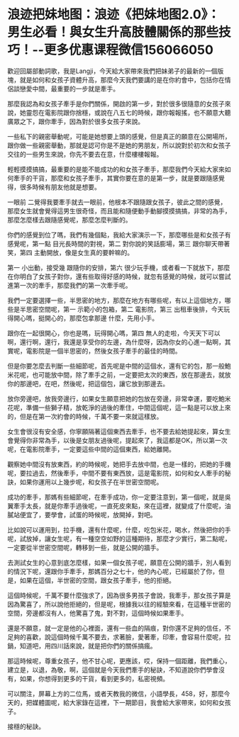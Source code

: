 # 浪迹把妹地图：浪迹《把妹地图2.0》：男生必看！與女生升高肢體關係的那些技巧！​--更多优惠课程微信156066050

歡迎回屬部動詞歌，我是Langji，今天給大家帶來我們把妹弟子的最新的一個版塊，就是如何和女孩子資體升高，那麼今天我們要講的是在你約會中，包括你在情侶談戀愛中間，最重要的一步就是牽手。

那麼我認為和女孩子牽手是你們關係，開啟的第一步，對於很多很隨意的女孩子來說，她靈怨在電影院跟你捨穩，或說在八五七的時候，跟你報報搖，也不願意大聽廣眾之下，跟你牽手，因為對於很多女孩子來說。

一些私下的親密舉動呢，可能是她想要上頭的感覺，但是真正的願意在公開場所，跟你做一些親密舉動，那就是認可你是不是她的男朋友，所以說對於初次和女孩子交往的一些男生來說，你先不要去在意，什麼樓樓報報。

輕輕摸摸搞搞，最重要的是能不能成功的和女孩子牽手，那麼我們今天給大家來如何牽手的干貨，那麼和女孩子牽手，其實你要在意的是第一步，就是要跟隨感覺得，很多時候有朋友他就是想要。

一眼前 二覺得我要牽手就去一眼前，他根本不跟隨跟女孩子，彼此之間的感覺，那麼女生就會覺得這男生很奇怪，而且能和隨便動手動腳摸摸搞搞，非常的為手，那麼怎麼樣去跟隨感覺呢，那麼怎麼判斷的。

你們的感覺到位了嗎，我們有幾個點，我給大家演示一下，那麼哪些是和女孩子有感覺呢，第一點 目光長時間的對視，第二 對你說的笑話膨場，第三 跟你聊天帶著笑，第四 主動開放，像是女生真的要幹嘛的。

第一 小出動，接受幾 跟隨你的安排，第六 很少玩手機，或者看一下就放下，那麼在你明白了女孩子對你，還有些取得好感的時候，就忽有感覺的時候，就可以嘗試進第一次的牽手，那麼我們的第一次牽手呢。

我們一定要選擇一些，半思密的地方，那麼在地方有哪些呢，有以上這個地方，哪些是半思密空間呢，第一 示範小的包箱，第二 電影院，第三 出租車後排，今天玩得開心嗎，挺開心的，那麼包拿那邊 什麼，先用小手。

跟你在一起很開心，你也是嗎，玩得開心嗎，第四 無人的走啦，今天天下可以啊，還行啊，還行，我還是享受你的左邊，為什麼呀，因為你女的心進一點啊，其實呢，電影院是一個半思密的，然後女孩子牽手的最佳的時間。

但是你要怎麼去判斷一些細節呢，首先呢是中間的這個水，還有它的包，那一般鮑米花呢，也可能放中間，除了牽手之前，一定要把太次的東西，放在那邊去，就放你的那邊吧，在吧，然後呢，把這個包，讓它放到那邊去。

放你旁邊吧，放我旁邊行，如果女生願意把她的包放在旁邊，非常幸運，要吃鮑米花呢，準備一些獅子精，放乾淨的過後的牽住，中間這個呢，這一點是可以放上來的，但是在第一次約會的時候，千萬不要一來就這樣放。

女生會很沒有安全感，你寧願隔著這個東西去牽手，也不要去給她提起來，算女生會覺得你非常為手，以後是女朋友過後呢，提起來了，我這都是OK，所以第一次呢，在電影院牽手，一定要這些中間的這個東西，給她離開。

觀察她中間沒有放東西，約的時候呢，她把手去放中間，也是一樣的，把她的手機呢，要拉過去，然後牽手，中間不要有東西放，這是電影院，如何和女人牽手的秘訣，如果你運用以上幾步呢，和女孩子在半世密空間呢。

成功的牽手，那媽有些細節呢，在牽手成功，你一定要注意到，第一個呢，就是吳翼牽手太長，就是你牽手過後呢，一直死皮來點，來在這裡，就變成了什麼呢，油膩站便宜了，要學會，試蛋的時候呢，放開掉，對吧。

比如說可以運用到，拉手機，還有什麼呢，什麼，吃包米花，喝水，然後把你的手呢，試放掉，讓女生呢，有一種空空如野的這種期待，那麼才少實行，第二點呢，一定要從半世密空間呢，轉移到一些，就是公開的牆手。

去測試女生的心意到底怎麼樣，如果一個女孩子呢，願意在公開的牆手，別人看到的情況下呢，還跟你手牽手，那媽百分之七十，他的內心呢，已經屬於了你，但是，如果在這個，半世密的空間，跟女孩子牽手，他的拒絕。

這個時候呢，千萬不要什麼強求了，因為很多男孩子會說，我牽手，那女孩子算是因為驚喜了，所以說他拒絕的，但是呢，根據我以往的經驗來看，在這種半世密的空間，旁邊都沒有人，他驚喜了鬼，對不對，這個時候如果牽手。

還是不願意，就一定是他的心裡面，還有一些血的隔痕，對你還不足夠的信任，不足夠的喜歡，說這個時候千萬不要去，求著臉，愛著牽，印牽，會容易什麼呢，拉鍋，知道吧，用四川話來說，就是把你們的關係搞瘋。

那這時候呢，尊重女孩子，他不甘心呢，更應該，哎，保持一個距離，我們重心，建立是，以退，為敬，啊，這個就是今天我們牽手的秘訣，不知道說你們學會沒有，如果，你想得到更多的干貨，看到更多的，私密視頻。

可以關注，屏幕上方的二位馬，或者天教我的微信，小語學長，458，好，那麼今天的，把媒體圖呢，給大家錄在這裡，下一期節目，我會給大家帶來，如何和女孩子。

接穩的秘訣。